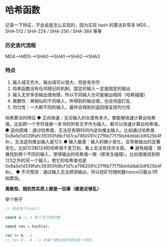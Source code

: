 # 哈希函数

记录一下特征，不会说是怎么实现的，因为实现 hash 的算法非常多
MD5 、 SHA-512 / SHA-224 / SHA-256 / SHA-384 等等

### 历史迭代流程

MD4—>MD5—>SHA0—>SHA1—>SHA2—>SHA3

### 特点

1. 输入域无穷大，输出域可以很大，但是有穷尽
2. 哈希函数没有任何随记的机制，固定的输入一定是固定的输出
3. 输入无穷多但输出值有限，所以不同输入也可能输出相同（哈希碰撞）
4. 离散性：再相似的不同输入，所得到的输出值，也会彻底打乱
5. 均匀性：一大群不同的输入，最终会得到的返回值呈现均匀性

哈希算法的特征
●
正向快速：无论输入的长度有多大，都能够快速计算出哈希值。比如把一个字符或者一本书的所有文字作为输入，都可以快速计算出哈希值。
●
逆向困难：通过哈希值，无法在有限时间内逆向推出输入。比如通过哈希值0x8a5e1d339fafc39350fd8cf1d7ca7982091c27f6b77f75bd4ddab3df425b4f8c，无法逆向推出输入是123.
●
输入敏感：输入的微小变化，会导致输出的显著变化。比如123和124的哈希值千差万别，看上去没有任何关联。
●
避免碰撞：很难找到两个不同的输入，使得输出的哈希值一致（即发生碰撞）。比如很难找到除123之外的另一个输入，使它的哈希值也是0x8a5e1d339fafc39350fd8cf1d7ca7982091c27f6b77f75bd4ddab3df425b4f8c。
●
不可预测：通过输入无法预测输出，所以挖矿时随机数nonce只能从1开始累加。

**离散型、随机性实质上都是一回事（都是足够乱）**·

举个例子

```js
// 假设有个hash()

const a // a 是个百万级的数

const res = hash(a);

res %= m - 1
// res 0 ~ m - 1 中每个数出现的频率是一样的。

```